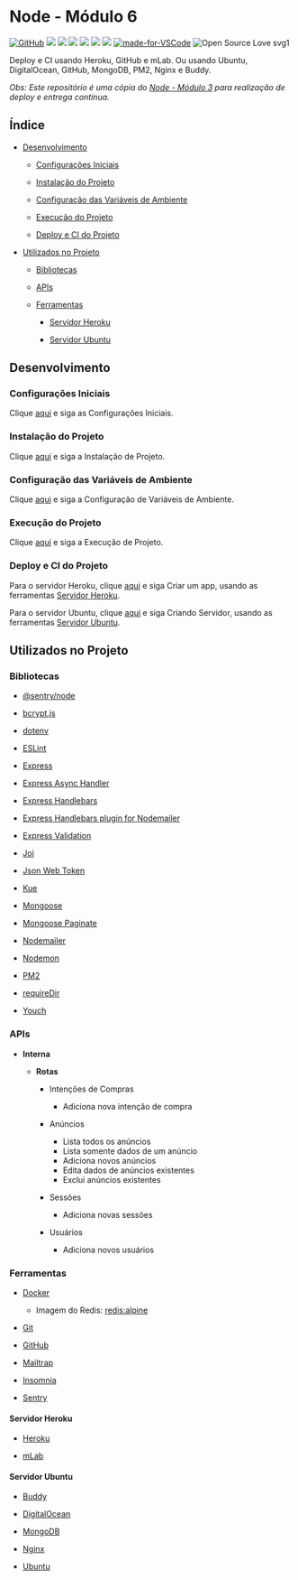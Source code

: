 # Node - Módulo 6

[![GitHub](https://img.shields.io/github/license/mashape/apistatus.svg)](https://github.com/osvaldokalvaitir/node-modulo6/blob/master/LICENSE)
![](https://img.shields.io/github/package-json/v/osvaldokalvaitir/node-modulo6.svg)
![](https://img.shields.io/github/last-commit/osvaldokalvaitir/node-modulo6.svg?color=red)
![](https://img.shields.io/github/languages/top/osvaldokalvaitir/node-modulo6.svg?color=yellow)
![](https://img.shields.io/github/languages/count/osvaldokalvaitir/node-modulo6.svg?color=lightgrey)
![](https://img.shields.io/github/languages/code-size/osvaldokalvaitir/node-modulo6.svg)
![](https://img.shields.io/github/repo-size/osvaldokalvaitir/node-modulo6.svg?color=blueviolet)
[![made-for-VSCode](https://img.shields.io/badge/Made%20for-VSCode-1f425f.svg)](https://code.visualstudio.com/)
![Open Source Love svg1](https://badges.frapsoft.com/os/v1/open-source.svg?v=103)

Deploy e CI usando Heroku, GitHub e mLab. Ou usando Ubuntu, DigitalOcean, GitHub, MongoDB, PM2, Nginx e Buddy.

*Obs: Este repositório é uma cópia do [Node - Módulo 3](https://github.com/osvaldokalvaitir/node-modulo3) para realização de deploy e entrega contínua.*

## Índice

- [Desenvolvimento](#desenvolvimento)

  - [Configurações Iniciais](#configurações-iniciais)

  - [Instalação do Projeto](#instalação-do-projeto)

  - [Configuração das Variáveis de Ambiente](#configuração-das-variáveis-de-ambiente)

  - [Execução do Projeto](#execução-do-projeto)

  - [Deploy e CI do Projeto](#deploy-e-ci-do-projeto)

- [Utilizados no Projeto](#utilizados-no-projeto)

  - [Bibliotecas](#bibliotecas)

  - [APIs](#apis)

  - [Ferramentas](#ferramentas)

    - [Servidor Heroku](#servidor-heroku)

    - [Servidor Ubuntu](#servidor-ubuntu)

## Desenvolvimento

### Configurações Iniciais

Clique [aqui](https://github.com/osvaldokalvaitir/projects-settings/blob/master/README.md) e siga as Configurações Iniciais.

### Instalação do Projeto

Clique [aqui](https://github.com/osvaldokalvaitir/projects-settings/blob/master/nodejs/nodejs.md) e siga a Instalação de Projeto.

### Configuração das Variáveis de Ambiente

Clique [aqui](https://github.com/osvaldokalvaitir/projects-settings/blob/master/nodejs/libs/dotenv.md) e siga a Configuração de Variáveis de Ambiente.

### Execução do Projeto

Clique [aqui](https://github.com/osvaldokalvaitir/projects-settings/blob/master/nodejs/nodejs.md) e siga a Execução de Projeto.

### Deploy e CI do Projeto

Para o servidor Heroku, clique [aqui](https://github.com/osvaldokalvaitir/projects-settings/blob/master/paas/heroku.md) e siga Criar um app, usando as ferramentas [Servidor Heroku](#servidor-heroku).

Para o servidor Ubuntu, clique [aqui](https://github.com/osvaldokalvaitir/projects-settings/blob/master/os/ubuntu.md) e siga Criando Servidor, usando as ferramentas [Servidor Ubuntu](#servidor-ubuntu).

## Utilizados no Projeto

### Bibliotecas

- [@sentry/node](https://github.com/osvaldokalvaitir/projects-settings/blob/master/nodejs/libs/@sentry-node.md)

- [bcrypt.js](https://github.com/osvaldokalvaitir/projects-settings/blob/master/nodejs/libs/bcryptjs.md)

- [dotenv](https://github.com/osvaldokalvaitir/projects-settings/blob/master/nodejs/libs/dotenv.md)

- [ESLint](https://github.com/osvaldokalvaitir/projects-settings/blob/master/nodejs/libs/eslint.md)

- [Express](https://github.com/osvaldokalvaitir/projects-settings/blob/master/nodejs/libs/express.md)

- [Express Async Handler](https://github.com/osvaldokalvaitir/projects-settings/blob/master/nodejs/libs/express-async-handler.md)

- [Express Handlebars](https://github.com/osvaldokalvaitir/projects-settings/blob/master/nodejs/libs/express-handlebars.md)

- [Express Handlebars plugin for Nodemailer](https://github.com/osvaldokalvaitir/projects-settings/blob/master/nodejs/libs/nodemailer-express-handlebars.md)

- [Express Validation](https://github.com/osvaldokalvaitir/projects-settings/blob/master/nodejs/libs/express-validation.md)

- [Joi](https://github.com/osvaldokalvaitir/projects-settings/blob/master/nodejs/libs/joi.md)

- [Json Web Token](https://github.com/osvaldokalvaitir/projects-settings/blob/master/nodejs/libs/jsonwebtoken.md)

- [Kue](https://github.com/osvaldokalvaitir/projects-settings/blob/master/nodejs/libs/kue.md)

- [Mongoose](https://github.com/osvaldokalvaitir/projects-settings/blob/master/nodejs/libs/mongoose.md)

- [Mongoose Paginate](https://github.com/osvaldokalvaitir/projects-settings/blob/master/nodejs/libs/mongoose-paginate.md)

- [Nodemailer](https://github.com/osvaldokalvaitir/projects-settings/blob/master/nodejs/libs/nodemailer.md)

- [Nodemon](https://github.com/osvaldokalvaitir/projects-settings/blob/master/nodejs/libs/nodemon.md)

- [PM2](https://github.com/osvaldokalvaitir/projects-settings/blob/master/nodejs/libs/pm2.md)

- [requireDir](https://github.com/osvaldokalvaitir/projects-settings/blob/master/nodejs/libs/requiredir.md)

- [Youch](https://github.com/osvaldokalvaitir/projects-settings/blob/master/nodejs/libs/youch.md)

### APIs

- **Interna**

  - **Rotas**

    - Intenções de Compras

      - Adiciona nova intenção de compra

    - Anúncios

        - Lista todos os anúncios
        - Lista somente dados de um anúncio
        - Adiciona novos anúncios
        - Edita dados de anúncios existentes
        - Exclui anúncios existentes

    - Sessões

        - Adiciona novas sessões

    - Usuários

        - Adiciona novos usuários

### Ferramentas

- [Docker](https://github.com/osvaldokalvaitir/projects-settings/blob/master/virtualization/docker/docker.md)

  - Imagem do Redis: [redis:alpine](https://github.com/osvaldokalvaitir/projects-settings/blob/master/virtualization/docker/images/redis-alpine.md)

- [Git](https://github.com/osvaldokalvaitir/projects-settings/blob/master/version-control/git.md)

- [GitHub](https://github.com/osvaldokalvaitir/projects-settings/blob/master/version-control/github.md)

- [Mailtrap](https://github.com/osvaldokalvaitir/projects-settings/blob/master/email/mailtrap.md)

- [Insomnia](https://github.com/osvaldokalvaitir/projects-settings/blob/master/api/insomnia.md)

- [Sentry](https://github.com/osvaldokalvaitir/projects-settings/blob/master/error/sentry.md)

#### Servidor Heroku

- [Heroku](https://github.com/osvaldokalvaitir/projects-settings/blob/master/paas/heroku.md)

- [mLab](https://github.com/osvaldokalvaitir/projects-settings/blob/master/database/mongodb/mLab.md)

#### Servidor Ubuntu

- [Buddy](https://github.com/osvaldokalvaitir/projects-settings/blob/master/ci-cd/buddy.md)

- [DigitalOcean](https://github.com/osvaldokalvaitir/projects-settings/blob/master/server/digitalocean.md)

- [MongoDB](https://github.com/osvaldokalvaitir/projects-settings/blob/master/database/mongodb/mongodb.md)

- [Nginx](https://github.com/osvaldokalvaitir/projects-settings/blob/master/web-server/nginx.md)

- [Ubuntu](https://github.com/osvaldokalvaitir/projects-settings/blob/master/os/ubuntu.md)
